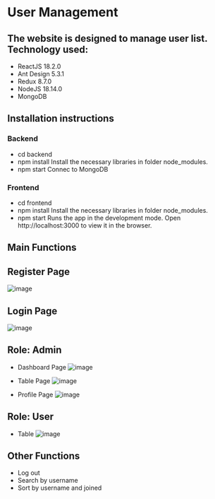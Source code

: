 # User Management

## The website is designed to manage user list. Technology used:
  + ReactJS 18.2.0
  + Ant Design 5.3.1
  + Redux 8.7.0
  + NodeJS 18.14.0
  + MongoDB

## Installation instructions
  ### Backend
  + cd backend 
  + npm install 
  Install the necessary libraries in folder node_modules.
  + npm start
  Connec to MongoDB
  ### Frontend
  + cd frontend
  + npm install
  Install the necessary libraries in folder node_modules.
  + npm start
  Runs the app in the development mode. Open http://localhost:3000 to view it in the browser.
  
## Main Functions
  
  ## Register Page
  ![image](https://user-images.githubusercontent.com/91180076/229936634-6b6e1b16-8ce2-4e8e-8470-a554bf6fab3b.png)
  
  ## Login Page
  ![image](https://user-images.githubusercontent.com/91180076/229936716-e1558698-4782-4c6c-a86e-e13ed51c25c2.png)
  
  ## Role: Admin
  + Dashboard Page
  ![image](https://user-images.githubusercontent.com/91180076/229937039-4945dde1-f1e1-4801-8989-8c6b24342bc1.png)

  + Table Page
  ![image](https://user-images.githubusercontent.com/91180076/229937398-26be9fe3-e122-4894-84d5-2cb000256b4a.png)

  + Profile Page
  ![image](https://user-images.githubusercontent.com/91180076/229939223-4cd61fb8-04f3-4686-9b90-b429e2ab20a6.png)

  
  ## Role: User
  + Table 
  ![image](https://user-images.githubusercontent.com/91180076/229937666-1c4197da-08d9-418e-b5a4-0676cac005f0.png)

## Other Functions
  + Log out
  + Search by username
  + Sort by username and joined 
